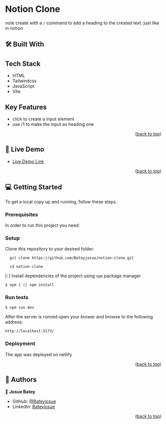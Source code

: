 # Notion Clone

note create with a `/` command to add a heading to the created text. just like in notion

## 🛠 Built With <a name="built-with"></a>

## Tech Stack <a name="tech-stack"></a>
- <summary>HTML</summary>
- <summary> Tailwindcss </summary>
- <summary>JavaScript</summary>
- <summary>Vite</summary>

<!-- Features -->

## Key Features <a name="key-features"></a>


- click to create a input element
- use /1 to make the input as heading one

<p align="right">(<a href="#readme-top">back to top</a>)</p>

<!-- LIVE DEMO -->

## 🚀 Live Demo <a name="live-demo"></a>

- [Live Demo Link](https://notion-clone-jb.netlify.app/)

<p align="right">(<a href="#readme-top">back to top</a>)</p>

<!-- GETTING STARTED -->

## 💻 Getting Started <a name="getting-started"></a>


To get a local copy up and running, follow these steps.

### Prerequisites

In order to run this project you need:
### Setup

Clone this repository to your desired folder:


```
  git clone https://github.com/Bateyjosue/notion-clone.git
  
  cd notion-clone

```
  [-] Install dependencies of the project using `npm` package manager

    $ npm i || npm install
### Run tests

    $ npm run dev

After the server is runned open your brower and browse to the following address: 

    http://localhost:5173/
  

### Deployment

The app was deployed on netlify


<p align="right">(<a href="#readme-top">back to top</a>)</p>

<!-- AUTHORS -->

## 👥 Authors <a name="authors"></a>

👤 **Josue Batey**

- GitHub: [@Bateyjosue](https://github.com/Bateyjosue)
- LinkedIn: [Bateyjosue](https://www.linkedin.com/in/josue-ishara/)
<p align="right">(<a href="#readme-top">back to top</a>)</p>
